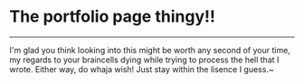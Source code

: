 # The portfolio page thingy!!
---
I'm glad you think looking into this might be worth any second of your time, my regards to your braincells dying while trying to process the hell that I wrote. Either way, do whaja wish! Just stay within the lisence I guess.~